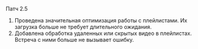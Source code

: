 Патч 2.5
1. Проведена значительная оптимизация работы с плейлистами. Их загрузка больше не требует длительного ожидания.
2. Добавлена обработка удаленных или скрытых видео в плейлистах. Встреча с ними больше не вызывает ошибку.
